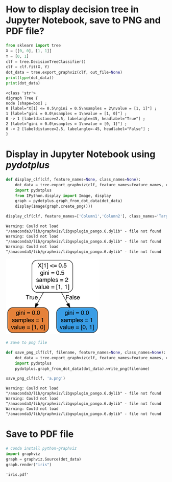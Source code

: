 
# How to display decision tree in Jupyter Notebook, save to PNG and PDF file?


```python
from sklearn import tree
X = [[0, 0], [1, 1]]
Y = [0, 1]
clf = tree.DecisionTreeClassifier()
clf = clf.fit(X, Y)
dot_data = tree.export_graphviz(clf, out_file=None)
print(type(dot_data))
print(dot_data)
```

    <class 'str'>
    digraph Tree {
    node [shape=box] ;
    0 [label="X[1] <= 0.5\ngini = 0.5\nsamples = 2\nvalue = [1, 1]"] ;
    1 [label="gini = 0.0\nsamples = 1\nvalue = [1, 0]"] ;
    0 -> 1 [labeldistance=2.5, labelangle=45, headlabel="True"] ;
    2 [label="gini = 0.0\nsamples = 1\nvalue = [0, 1]"] ;
    0 -> 2 [labeldistance=2.5, labelangle=-45, headlabel="False"] ;
    }


# Display in Jupyter Notebook using *pydotplus*


```python
def display_clf(clf, feature_names=None, class_names=None):
    dot_data = tree.export_graphviz(clf, feature_names=feature_names, class_names=class_names, filled=True, rounded=True, out_file=None)
    import pydotplus
    from IPython.display import Image, display
    graph = pydotplus.graph_from_dot_data(dot_data)
    display(Image(graph.create_png()))
```


```python
display_clf(clf, feature_names=['Column1','Column2'], class_names='Target')
```

    Warning: Could not load "/anaconda3/lib/graphviz/libgvplugin_pango.6.dylib" - file not found
    Warning: Could not load "/anaconda3/lib/graphviz/libgvplugin_pango.6.dylib" - file not found
    Warning: Could not load "/anaconda3/lib/graphviz/libgvplugin_pango.6.dylib" - file not found
    



![png](a.png)



```python
# Save to png file
```


```python
def save_png_clf(clf, filename, feature_names=None, class_names=None):
    dot_data = tree.export_graphviz(clf, feature_names=feature_names, class_names=class_names, filled=True, rounded=True, out_file=None)
    import pydotplus
    pydotplus.graph_from_dot_data(dot_data).write_png(filename)
```


```python
save_png_clf(clf, 'a.png')
```

    Warning: Could not load "/anaconda3/lib/graphviz/libgvplugin_pango.6.dylib" - file not found
    Warning: Could not load "/anaconda3/lib/graphviz/libgvplugin_pango.6.dylib" - file not found
    Warning: Could not load "/anaconda3/lib/graphviz/libgvplugin_pango.6.dylib" - file not found
    


# Save to PDF file


```python
# conda install python-graphviz
import graphviz
graph = graphviz.Source(dot_data) 
graph.render("iris")
```




    'iris.pdf'


